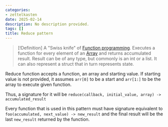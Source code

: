 ```yaml
---
categories:
- zettelkasten
date: 2025-02-14
description: No description provided.
tags: []
title: Reduce pattern
---
```


> [!Definition]
> A "Swiss knife" of [Function programming](Function%20programming). Executes a function for every element of an [Array](Array) and returns accumulated result. Result can be of any type, but commonly is an int or a list. It can also represent a struct that in turn represents state.

Reduce function accepts a function, an array and starting value. If starting value is not provided, it assumes `arr[0]` to be a start and `arr[1:]` to be the array to execute given function.

Thus, a signature for it will be `reduce(callback, initial_value, array) -> accumulated_result`

Every function that is used in this pattern must have signature equivalent to `foo(accumulated, next_value) -> new_result` and the final result will be the last `new_result` returned by the function.

